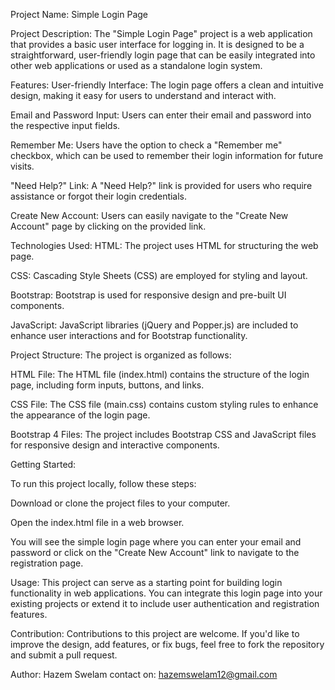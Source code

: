 Project Name: Simple Login Page


Project Description:
The "Simple Login Page" project is a web application that provides a basic user interface for logging in. It is designed to be a straightforward, user-friendly login page that can be easily integrated into other web applications or used as a standalone login system.

Features:
User-friendly Interface: The login page offers a clean and intuitive design, making it easy for users to understand and interact with.

Email and Password Input: Users can enter their email and password into the respective input fields.

Remember Me: Users have the option to check a "Remember me" checkbox, which can be used to remember their login information for future visits.

"Need Help?" Link: A "Need Help?" link is provided for users who require assistance or forgot their login credentials.

Create New Account: Users can easily navigate to the "Create New Account" page by clicking on the provided link.

Technologies Used:
HTML: The project uses HTML for structuring the web page.

CSS: Cascading Style Sheets (CSS) are employed for styling and layout.

Bootstrap: Bootstrap is used for responsive design and pre-built UI components.

JavaScript: JavaScript libraries (jQuery and Popper.js) are included to enhance user interactions and for Bootstrap functionality.

Project Structure:
The project is organized as follows:

HTML File: The HTML file (index.html) contains the structure of the login page, including form inputs, buttons, and links.

CSS File: The CSS file (main.css) contains custom styling rules to enhance the appearance of the login page.

Bootstrap 4 Files: The project includes Bootstrap CSS and JavaScript files for responsive design and interactive components.

Getting Started:

To run this project locally, follow these steps:

Download or clone the project files to your computer.

Open the index.html file in a web browser.

You will see the simple login page where you can enter your email and password or click on the "Create New Account" link to navigate to the registration page.

Usage:
This project can serve as a starting point for building login functionality in web applications. You can integrate this login page into your existing projects or extend it to include user authentication and registration features.

Contribution:
Contributions to this project are welcome. If you'd like to improve the design, add features, or fix bugs, feel free to fork the repository and submit a pull request.


Author: Hazem Swelam
contact on: hazemswelam12@gmail.com
